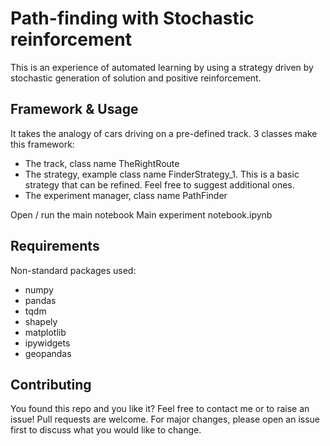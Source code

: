 # Path-finding with Stochastic reinforcement

This is an experience of automated learning by using a strategy driven by stochastic generation of solution and positive reinforcement.

## Framework & Usage

It takes the analogy of cars driving on a pre-defined track.
3 classes make this framework:
- The track, class name TheRightRoute
- The strategy, example class name FinderStrategy_1. This is a basic strategy that can be refined. Feel free to suggest additional ones.
- The experiment manager, class name PathFinder

Open / run the main notebook Main experiment notebook.ipynb

## Requirements
Non-standard packages used:
- numpy
- pandas
- tqdm
- shapely
- matplotlib
- ipywidgets
- geopandas

## Contributing

You found this repo and you like it? Feel free to contact me or to raise an issue!
Pull requests are welcome. For major changes, please open an issue first to discuss what you would like to change.

